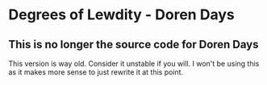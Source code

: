 # Degrees of Lewdity - Doren Days

## This is no longer the source code for Doren Days
This version is way old. Consider it unstable if you will. I won't be using this as it makes more sense to just rewrite it at this point. 
